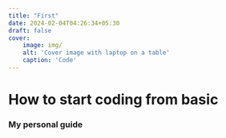 ```yaml
---
title: "First"
date: 2024-02-04T04:26:34+05:30
draft: false
cover:
    image: img/
    alt: 'Cover image with laptop on a table'
    caption: 'Code'
---
```


# How to start coding from basic 
### My personal guide

